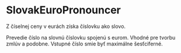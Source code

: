 # SlovakEuroPronouncer
Z číselnej ceny v eurách získa číslovku ako slovo.

Prevedie číslo na slovnú číslovku spojenú s eurom. Vhodné pre tvorbu zmlúv a podobne. Vstupné číslo smie byť maximálne šesťciferné.
